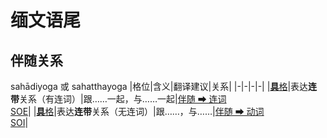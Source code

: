 # 缅文语尾
## 伴随关系
sahādiyoga 或 sahatthayoga
|格位|含义|翻译建议|关系|
|-|-|-|-|
|[**具**格](https://assets-hk.wikipali.org/pali-handbook/zh-Hans/declension/instr.html)|表达**连带**关系（有连词）|跟……一起，与……一起|[伴随 ➡ 连词<br>SOE](https://assets-hk.wikipali.org/pali-handbook/zh-Hans/basic-relation/instr/instr-soe.html)|
|[**具**格](https://assets-hk.wikipali.org/pali-handbook/zh-Hans/declension/instr.html)|表达**连带**关系（无连词）|跟……，与……|[伴随 ➡ 动词<br>SOI](https://assets-hk.wikipali.org/pali-handbook/zh-Hans/basic-relation/instr/instr-soi.html)|